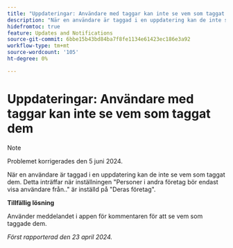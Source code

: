 ```yaml
---
title: "Uppdateringar: Användare med taggar kan inte se vem som taggat dem"
description: "När en användare är taggad i en uppdatering kan de inte se vem som taggat dem. Detta inträffar när inställningen Personer i andra företag endast ska visa användare från ... är inställd på sitt företag."
hidefromtoc: true
feature: Updates and Notifications
source-git-commit: 6bbe15b43bd84ba7f8fe1134e61423ec186e3a92
workflow-type: tm+mt
source-wordcount: '105'
ht-degree: 0%

---
```



# Uppdateringar: Användare med taggar kan inte se vem som taggat dem

>[!NOTE]
>
>Problemet korrigerades den 5 juni 2024.

När en användare är taggad i en uppdatering kan de inte se vem som taggat dem. Detta inträffar när inställningen &quot;Personer i andra företag bör endast visa användare från..&quot; är inställd på &quot;Deras företag&quot;.

**Tillfällig lösning**

Använder meddelandet i appen för kommentaren för att se vem som taggade dem.

_Först rapporterad den 23 april 2024._

